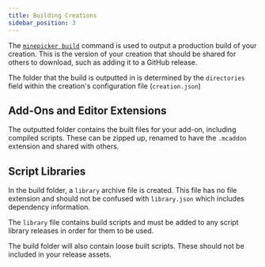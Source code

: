 ```yaml
---
title: Building Creations
sidebar_position: 3
---
```


The [`minepicker build`](/docs/cli/commands/build.md) command is used to output a production build of your creation. This is the version of your creation that should be shared for others to download, such as adding it to a GitHub release.

The folder that the build is outputted in is determined by the `directories` field within the creation's configuration file (`creation.json`)

## Add-Ons and Editor Extensions

The outputted folder contains the built files for your add-on, including compiled scripts. These can be zipped up, renamed to have the `.mcaddon` extension and shared with others.

## Script Libraries

In the build folder, a `library` archive file is created. This file has no file extension and should not be confused with `library.json` which includes dependency information.

The `library` file contains build scripts and must be added to any script library releases in order for them to be used.

The build folder will also contain loose built scripts. These should not be included in your release assets.
